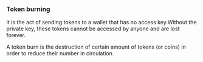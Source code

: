 ### Token burning
It is the act of sending tokens to a wallet that has no access key.Without the private key, these tokens cannot be accessed by anyone and are lost forever.

A token burn is the destruction of certain amount of tokens (or coins) in order to reduce their number in circulation.